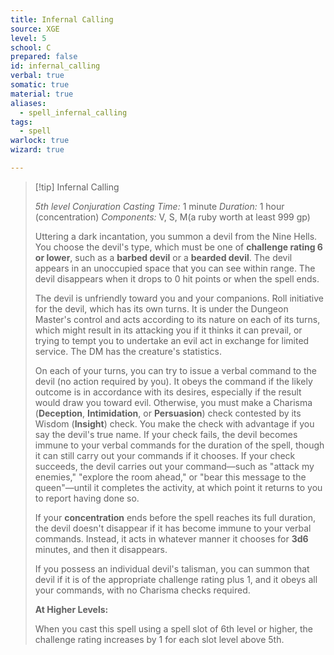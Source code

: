 ```yaml
---
title: Infernal Calling
source: XGE
level: 5
school: C
prepared: false
id: infernal_calling
verbal: true
somatic: true
material: true
aliases:
  - spell_infernal_calling
tags:
  - spell
warlock: true
wizard: true

---
```

>[!tip] Infernal Calling
>
> *5th level Conjuration*
> *Casting Time:* 1 minute
> *Duration:* 1 hour (concentration)
> *Components:* V, S, M(a ruby worth at least 999 gp)
>
>Uttering a dark incantation, you summon a devil from the Nine Hells. You choose the devil's type, which must be one of **challenge rating 6 or lower**, such as a **barbed devil** or a **bearded devil**. The devil appears in an unoccupied space that you can see within range. The devil disappears when it drops to 0 hit points or when the spell ends.
>
>The devil is unfriendly toward you and your companions. Roll initiative for the devil, which has its own turns. It is under the Dungeon Master's control and acts according to its nature on each of its turns, which might result in its attacking you if it thinks it can prevail, or trying to tempt you to undertake an evil act in exchange for limited service. The DM has the creature's statistics.
>
>On each of your turns, you can try to issue a verbal command to the devil (no action required by you). It obeys the command if the likely outcome is in accordance with its desires, especially if the result would draw you toward evil. Otherwise, you must make a Charisma (**Deception**, **Intimidation**, or **Persuasion**) check contested by its Wisdom (**Insight**) check. You make the check with advantage if you say the devil's true name. If your check fails, the devil becomes immune to your verbal commands for the duration of the spell, though it can still carry out your commands if it chooses. If your check succeeds, the devil carries out your command—such as "attack my enemies," "explore the room ahead," or "bear this message to the queen"—until it completes the activity, at which point it returns to you to report having done so.
>
>If your **concentration** ends before the spell reaches its full duration, the devil doesn't disappear if it has become immune to your verbal commands. Instead, it acts in whatever manner it chooses for **3d6** minutes, and then it disappears.
>
>If you possess an individual devil's talisman, you can summon that devil if it is of the appropriate challenge rating plus 1, and it obeys all your commands, with no Charisma checks required.
>
>**At Higher Levels:**
>
>When you cast this spell using a spell slot of 6th level or higher, the challenge rating increases by 1 for each slot level above 5th.
>

